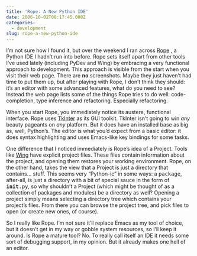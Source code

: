 ```yaml
---
title: 'Rope: A New Python IDE'
date: 2006-10-02T08:17:45.000Z
categories:
  - development
slug: rope-a-new-python-ide
---
```

I’m not sure how I found it, but over the weekend I ran across [Rope][1] , a Python <span class="caps">IDE</span> I hadn’t run into before. Rope sets itself apart from other tools I’ve used lately (including PyDev and Wing) by embracing a very functional approach to development. This approach is visible from the start when you visit their web page. There are **no** screenshots. Maybe they just haven’t had time to put them up, but after playing with Rope, I don’t think they should: it’s an editor with some advanced features, what do you need to see? Instead the web page lists some of the things Rope tries to do well: code-completion, type inference and refactoring. Especially refactoring.

When you start Rope, you immediately notice its austere, functional interface. Rope uses [TkInter][2]  as its <span class="caps">GUI</span> toolkit. TkInter isn’t going to win _any_ beauty pageants on _any_ platform. But it does have an installed base as big as, well, Python’s. The editor is what you’d expect from a basic editor: it does syntax highlighting and uses Emacs-like key bindings for some tasks.

One difference that I noticed immediately is Rope’s idea of a Project. Tools like [Wing][3]  have explicit project files. These files contain information about the project, and opening them restores your working environment. Rope, on the other hand, takes the view that a Project is just a directory that contains… stuff. This seems very “Python-ic” in some ways: a <tt class="docutils literal">package</tt>, after-all, is just a directory with a bit of special sauce in the form of <tt class="docutils literal">__init__.py</tt>, so why shouldn’t a Project (which might be thought of as a collection of packages and modules) be a directory as well? Opening a project simply means selecting a directory tree which contains your project’s files. From there you can browse the project tree, and pick files to open (or create new ones, of course).

So I really like Rope. I’m not sure it’ll replace Emacs as my tool of choice, but it doesn’t get in my way or gobble system resources, so I’ll keep it around. Is Rope a mature tool? No. To really call itself an <span class="caps">IDE</span> it needs some sort of debugging support, in my opinion. But it already makes one hell of an editor.



 [1]: http://rope.sourceforge.net
 [2]: http://wiki.python.org/moin/TkInter
 [3]: http://wingide.com/
